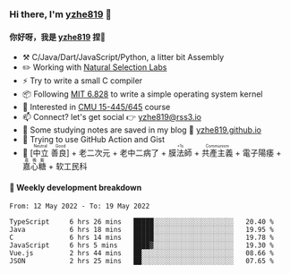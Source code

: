 ### Hi there, I'm [yzhe819](https://github.com/yzhe819) 👋

#### 你好呀，我是 [yzhe819](https://github.com/yzhe819) 捏👋

- :hammer_and_pick: C/Java/Dart/JavaScript/Python, a litter bit Assembly
- :pencil2: Working with [Natural Selection Labs](https://github.com/NaturalSelectionLabs)
- ⚡ Try to write a small C compiler
- 📦 Following [MIT 6.828](https://pdos.csail.mit.edu/6.828/2018/overview.html) to write a simple operating system kernel
- 🧪 Interested in [CMU 15-445/645](https://15445.courses.cs.cmu.edu/fall2020/) course
- 📫 Connect? let's get social 👉 yzhe819@rss3.io
- :scroll: Some studying notes are saved in my blog :space_invader: [yzhe819.github.io](https://yzhe819.github.io/)
- 🌟 Trying to use GitHub Action and Gist
- 🔑 <ruby>[中立 善良]<rp>（</rp><rt>Neutral Good</rt><rp>）</rp></ruby> + 老二次元 + 老中二病了 + <ruby>膜法師<rp>（</rp><rt>+1s</rt><rp>）</rp></ruby> +  <ruby>共產主義<rp>（</rp><rt>Communism</rt><rp>）</rp></ruby> + 電子陽痿 + <ruby>嘉心糖<rp>（</rp><rt>嘉晚飯</rt><rp>）</rp></ruby> + 软工民科



#### 📝 Weekly development breakdown

<!--START_SECTION:waka-->

```text
From: 12 May 2022 - To: 19 May 2022

TypeScript     6 hrs 26 mins   █████░░░░░░░░░░░░░░░░░░░░   20.40 %
Java           6 hrs 18 mins   █████░░░░░░░░░░░░░░░░░░░░   19.95 %
C              6 hrs 14 mins   █████░░░░░░░░░░░░░░░░░░░░   19.78 %
JavaScript     6 hrs 5 mins    ████▓░░░░░░░░░░░░░░░░░░░░   19.30 %
Vue.js         2 hrs 44 mins   ██░░░░░░░░░░░░░░░░░░░░░░░   08.66 %
JSON           2 hrs 25 mins   ██░░░░░░░░░░░░░░░░░░░░░░░   07.65 %
```

<!--END_SECTION:waka-->



